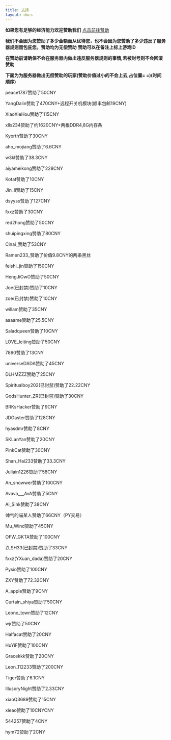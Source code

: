 ```yaml
---
title: 支持
layout: docs
---
```

**如果您有足够的经济能力欢迎赞助我们** [点击前往赞助](https://tangbao-1301296093.cos.ap-shanghai.myqcloud.com/xiye/docs/imag/docs/pay.jpg)

**我们不会因为您赞助了多少金额而从优待您，也不会因为您赞助了多少违反了服务器规则而包庇您。赞助均为无偿赞助** **赞助可以在备注上标上游戏ID**

**在赞助前请确保不会在服务器内做出违反服务器规则的事情,若被封号则不会回滚赞助**

**下面为为服务器做出无偿赞助的玩家(赞助价值过小的不会上去,占位置= =)(时间顺序)**

peace1787赞助了50CNY

YangDalin赞助了470CNY+远程开关机模块(顺丰包邮19CNY)

XiaoXieHou赞助了115CNY

xlls234赞助了约1620CNY+两根DDR4,8G内存条

Kyorth赞助了30CNY

aho_mojiang赞助了6.6CNY

w3kl赞助了38.3CNY

aiyameikong赞助了228CNY

Kotat赞助了10CNY

Jin_li赞助了15CNY

dsyyss赞助了127CNY

fxxz赞助了30CNY

red2hong赞助了50CNY

shuipingxing赞助了80CNY

Cinai_赞助了53CNY

Ramen233_赞助了价值9.8CNY的两条黑丝

feishi_jin赞助了150CNY

HengJiOwO赞助了50CNY 

Joe(已封禁)赞助了10CNY

zoe(已封禁)赞助了10CNY

willam赞助了35CNY

aaaame赞助了25.5CNY

Saladqueen赞助了10CNY

LOVE_leiting赞助了50CNY

7890赞助了13CNY

universeDADA赞助了45CNY

DLHMZZZ赞助了25CNY

Spiritualboy202(已封禁)赞助了22.22CNY	

GodsHunter_ZR(已封禁)赞助了30CNY

BRKsHacker赞助了9CNY

JDGaster赞助了128CNY

hyasdmr赞助了8CNY

SKLanYan赞助了20CNY

PinkCat赞助了30CNY

Shan_Hai233赞助了33.3CNY

Juliain1226赞助了58CNY

An_snowwer赞助了100CNY

Avava___AvA赞助了5CNY

Ai_Sink赞助了38CNY

帅气的喵某人赞助了66CNY（PY交易）

Mu_Wind赞助了45CNY

OFW_GKTA赞助了100CNY

ZLSH33(已封禁)赞助了33CNY

fxxz(YXuan_dada)赞助了20CNY

Pysio赞助了100CNY

ZXY赞助了72.32CNY

A_apple赞助了9CNY

Curtain_shiya赞助了50CNY

Leono_town赞助了12CNY

wjr赞助了50CNY

Halfacat赞助了20CNY

HuYiF赞助了100CNY

Gracekkk赞助了20CNY

Leon_112233赞助了200CNY

Tiger赞助了6.1CNY

IllusoryNight赞助了2.33CNY

xiaoQ3689赞助了15CNY

xieao赞助了10CNYCNY

544257赞助了4CNY

hym72赞助了2CNY